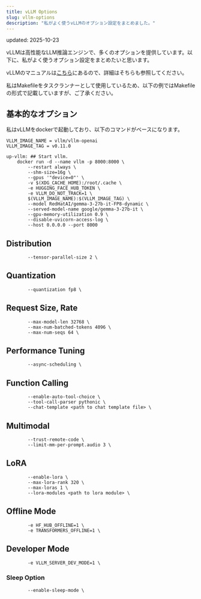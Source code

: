 ```yaml
---
title: vLLM Options
slug: vllm-options
description: "私がよく使うvLLMのオプション設定をまとめました。"
---
```


updated: 2025-10-23


vLLMは高性能なLLM推論エンジンで、多くのオプションを提供しています。以下に、私がよく使うオプション設定をまとめたいと思います。

vLLMのマニュアルは[こちら](https://docs.vllm.ai/en/stable/cli/serve.html)にあるので、詳細はそちらも参照してください。

私はMakefileをタスクランナーとして使用しているため、以下の例ではMakefileの形式で記載していますが、ご了承ください。


## 基本的なオプション

私はvLLMをdockerで起動しており、以下のコマンドがベースになります。

```make
VLLM_IMAGE_NAME = vllm/vllm-openai
VLLM_IMAGE_TAG = v0.11.0

up-vllm: ## Start vllm.
	docker run -d --name vllm -p 8000:8000 \
		--restart always \
		--shm-size=16g \
		--gpus '"device=0"' \
		-v $(XDG_CACHE_HOME):/root/.cache \
		-e HUGGING_FACE_HUB_TOKEN \
		-e VLLM_DO_NOT_TRACK=1 \
		$(VLLM_IMAGE_NAME):$(VLLM_IMAGE_TAG) \
		--model RedHatAI/gemma-3-27b-it-FP8-dynamic \
		--served-model-name google/gemma-3-27b-it \
		--gpu-memory-utilization 0.9 \
		--disable-uvicorn-access-log \
		--host 0.0.0.0 --port 8000
```


## Distribution

```make
		--tensor-parallel-size 2 \
```


## Quantization

```make
		--quantization fp8 \
```

## Request Size, Rate

```make
		--max-model-len 32768 \
		--max-num-batched-tokens 4096 \
		--max-num-seqs 64 \
```


## Performance Tuning

```make
		--async-scheduling \
```


## Function Calling


```make
		--enable-auto-tool-choice \
		--tool-call-parser pythonic \
		--chat-template <path to chat template file> \
```


## Multimodal

```make
		--trust-remote-code \
		--limit-mm-per-prompt.audio 3 \
```


## LoRA

```make
		--enable-lora \
		--max-lora-rank 320 \
		--max-loras 1 \
		--lora-modules <path to lora module> \
```


## Offline Mode

```make
		-e HF_HUB_OFFLINE=1 \
		-e TRANSFORMERS_OFFLINE=1 \
```


## Developer Mode

```make
		-e VLLM_SERVER_DEV_MODE=1 \
```

### Sleep Option

```make
		--enable-sleep-mode \
```
